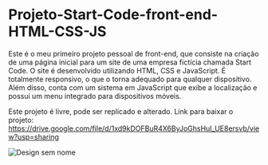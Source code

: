# Projeto-Start-Code-front-end-HTML-CSS-JS
Este é o meu primeiro projeto pessoal de front-end, que consiste na criação de uma página inicial para um site de uma empresa fictícia chamada Start Code. O site é desenvolvido utilizando HTML, CSS e JavaScript. É totalmente responsivo, o que o torna adequado para qualquer dispositivo. Além disso, conta com um sistema em JavaScript que exibe a localização e possui um menu integrado para dispositivos móveis.

Este projeto é livre, pode ser replicado e alterado.
Link para baixar o projeto: https://drive.google.com/file/d/1xd9kDOFBuR4X6ByJoGhsHuI_UE8ersvb/view?usp=sharing

![Design sem nome](https://user-images.githubusercontent.com/108904162/192168287-6e1c0ad6-4443-4f66-a2f1-33b40db93797.gif)
